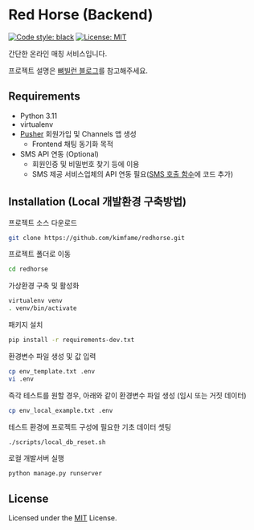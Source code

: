# Red Horse (Backend)

[![Code style: black](https://img.shields.io/badge/code%20style-black-000000.svg)](https://github.com/psf/black)
[![License: MIT](https://img.shields.io/badge/License-MIT-blue.svg)](https://opensource.org/licenses/MIT)

간단한 온라인 매칭 서비스입니다.

프로젝트 설명은 [뼈빌런 블로그](https://bonevillain.tistory.com/)를 참고해주세요.

## Requirements

- Python 3.11
- virtualenv
- [Pusher](https://pusher.com/channels/) 회원가입 및 Channels 앱 생성
  - Frontend 채팅 동기화 목적
- SMS API 연동 (Optional)
  - 회원인증 및 비밀번호 찾기 등에 이용
  - SMS 제공 서비스업체의 API 연동 필요([SMS 호출 함수](https://github.com/kimfame/redhorse/blob/main/core/sms.py)에 코드 추가)

## Installation (Local 개발환경 구축방법)

프로젝트 소스 다운로드

```bash
git clone https://github.com/kimfame/redhorse.git
```

프로젝트 폴더로 이동

```bash
cd redhorse
```

가상환경 구축 및 활성화

```bash
virtualenv venv
. venv/bin/activate
```

패키지 설치

```bash
pip install -r requirements-dev.txt
```

환경변수 파일 생성 및 값 입력

```bash
cp env_template.txt .env
vi .env
```

즉각 테스트를 원할 경우, 아래와 같이 환경변수 파일 생성 (임시 또는 거짓 데이터)

```bash
cp env_local_example.txt .env
```

테스트 환경에 프로젝트 구성에 필요한 기초 데이터 셋팅

```bash
./scripts/local_db_reset.sh
```

로컬 개발서버 실행

```bash
python manage.py runserver
```

## License

Licensed under the
[MIT](https://github.com/kimfame/redhorse/blob/main/LICENSE) License.
